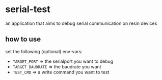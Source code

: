 # serial-test
an application that aims to debug serial communication on resin devices

## how to use

set the following (optional) env-vars:
* `TARGET_PORT` => the serialport you want to debug
* `TARGET_BAUDRATE` => the baudrate you want
* `TEST_CMD` => a write command you want to test
